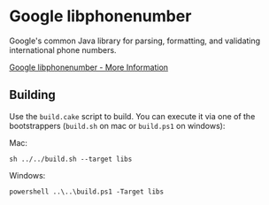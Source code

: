 # Google libphonenumber

Google's common Java library for parsing, formatting, and validating international phone numbers.

[Google libphonenumber - More Information](https://github.com/googlei18n/libphonenumber)

## Building

Use the `build.cake` script to build.  You can execute it via one of the bootstrappers (`build.sh` on mac or `build.ps1` on windows):

Mac:
```
sh ../../build.sh --target libs
```

Windows:
```
powershell ..\..\build.ps1 -Target libs
```
